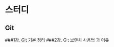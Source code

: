 # 스터디
## Git
###[1강. Git 기본 정리](https://github.com/JustBasicPro/Study/tree/main/Git/1%EA%B0%95)
###2강. Git 브랜치 사용법 과 이유

